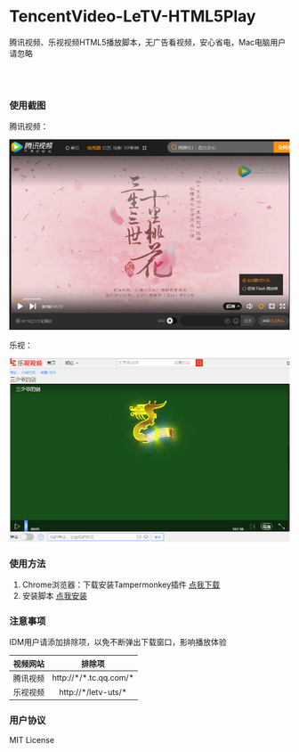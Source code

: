 # TencentVideo-LeTV-HTML5Play
腾讯视频、乐视视频HTML5播放脚本，无广告看视频，安心省电，Mac电脑用户请忽略

<br><br>

### 使用截图 ###

腾讯视频：

![腾讯视频](screenshots/TencentVideo.png)

乐视：

![乐视视频](screenshots/LeTV.png)

### 使用方法 ###

1. Chrome浏览器：下载安装Tampermonkey插件 [点我下载](https://chrome.google.com/webstore/detail/tampermonkey/dhdgffkkebhmkfjojejmpbldmpobfkfo)
2. 安装脚本 [点我安装](https://raw.githubusercontent.com/kuaitou286/TencentVideo-LeTV-HTML5Play/master/TencentVideo-LeTV-HTML5Play.user.js)

### 注意事项 ###
IDM用户请添加排除项，以免不断弹出下载窗口，影响播放体验

| 视频网站 | 排除项 |
| ---- | :---------------------------: |
| 腾讯视频 | http:\/\/\*\/\*.tc.qq.com\/\* |
| 乐视视频 | http:\/\/\*\/letv-uts/\* |

### 用户协议
MIT License
